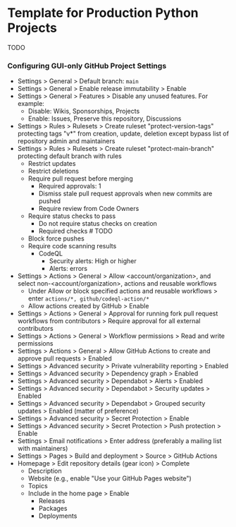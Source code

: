 # Template for Production Python Projects

TODO

### Configuring GUI-only GitHub Project Settings
* Settings > General > Default branch: `main`
* Settings > General > Enable release immutability > Enable
* Settings > General > Features > Disable any unused features. For example:
  * Disable: Wikis, Sponsorships, Projects
  * Enable: Issues, Preserve this repository, Discussions
* Settings > Rules > Rulesets > Create ruleset "protect-version-tags" protecting tags "v*" from creation, update, deletion except bypass list of repository admin and maintainers
* Settings > Rules > Rulesets > Create ruleset "protect-main-branch" protecting default branch with rules
  * Restrict updates
  * Restrict deletions
  * Require pull request before merging
    * Required approvals: 1
    * Dismiss stale pull request approvals when new commits are pushed
    * Require review from Code Owners
  * Require status checks to pass
    * Do not require status checks on creation
    * Required checks  # TODO
  * Block force pushes
  * Require code scanning results
    * CodeQL
      * Security alerts: High or higher
      * Alerts: errors
* Settings > Actions > General > Allow <account/organization>, and select non-<account/organization>, actions and reusable workflows
  * Under Allow or block specified actions and reusable workflows > enter `actions/*, github/codeql-action/*`
  * Allow actions created by GitHub > Enable
* Settings > Actions > General > Approval for running fork pull request workflows from contributors > Require approval for all external contributors
* Settings > Actions > General > Workflow permissions > Read and write permissions
* Settings > Actions > General > Allow GitHub Actions to create and approve pull requests > Enabled
* Settings > Advanced security > Private vulnerability reporting > Enabled
* Settings > Advanced security > Dependency graph > Enabled
* Settings > Advanced security > Dependabot > Alerts > Enabled
* Settings > Advanced security > Dependabot > Security updates > Enabled
* Settings > Advanced security > Dependabot > Grouped security updates > Enabled (matter of preference)
* Settings > Advanced security > Secret Protection > Enable
* Settings > Advanced security > Secret Protection > Push protection > Enable
* Settings > Email notifications > Enter address (preferably a mailing list with maintainers)
* Settings > Pages > Build and deployment > Source > GitHub Actions
* Homepage > Edit repository details (gear icon) > Complete
  * Description
  * Website (e.g., enable "Use your GitHub Pages website")
  * Topics
  * Include in the home page > Enable
    * Releases
    * Packages
    * Deployments